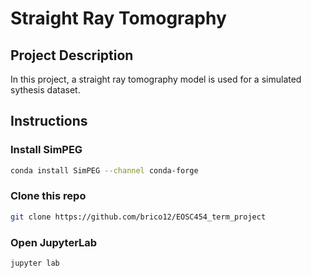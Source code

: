 #  Straight Ray Tomography

## Project Description
In this project, a straight ray tomography model is used for a simulated sythesis dataset.

## Instructions
### Install SimPEG
```bash
conda install SimPEG --channel conda-forge
```

### Clone this repo
```bash
git clone https://github.com/brico12/EOSC454_term_project
```

### Open JupyterLab
```bash
jupyter lab
```
